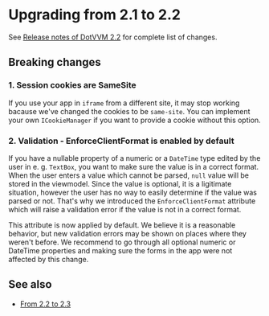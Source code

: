 # Upgrading from 2.1 to 2.2

See [Release notes of DotVVM 2.2](https://github.com/riganti/dotvvm/releases/tag/v2.2.0.2) for complete list of changes.

## Breaking changes

### 1. Session cookies are SameSite

If you use your app in `iframe` from a different site, it may stop working bacause we've changed the cookies to be `same-site`. You can implement your own `ICookieManager` if you want to provide a cookie without this option.

### 2. Validation - EnforceClientFormat is enabled by default

If you have a nullable property of a numeric or a `DateTime` type edited by the user in e. g. `TextBox`, you want to make sure the value is in a correct format. When the user enters a value which cannot be parsed, `null` value will be stored in the viewmodel. Since the value is optional, it is a ligitimate situation, however the user has no way to easily determine if the value was parsed or not. That's why we introduced the `EnforceClientFormat` attribute which will raise a validation error if the value is not in a correct format.

This attribute is now applied by default. We believe it is a reasonable behavior, but new validation errors may be shown on places where they weren't before. We recommend to go through all optional numeric or DateTime properties and making sure the forms in the app were not affected by this change. 

## See also

* [From 2.2 to 2.3](from-2-2-to-2-3)